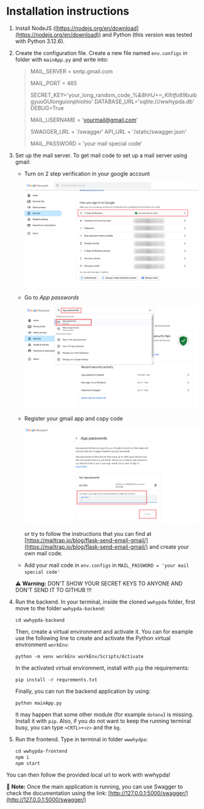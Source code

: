 # Installation instructions

1. Install NodeJS ([https://nodejs.org/en/download](https://nodejs.org/en/download))
   and Python (this version was tested with Python 3.12.6).
2. Create the configuration file.
   Create a new file named `env.configs` in folder with `mainApp.py` and write into:

   > MAIL_SERVER = smtp.gmail.com
   >
   > MAIL_PORT = 465
   >
   > SECRET_KEY='your_long_random_code_%*&8hHJ+=_Klhtfo*89buibgyuoGUIonguionphiohio'
   > DATABASE_URL='sqlite:///wwhypda.db'
   > DEBUG=True
   >
   > MAIL_USERNAME = 'yourmail@gmail.com'
   >
   > SWAGGER_URL = '/swagger'
   > API_URL = '/static/swagger.json'
   >
   > MAIL_PASSWORD = 'your mail special code'

3. Set up the mail server. To get mail code to set up a mail server using gmail:

   - Turn on 2 step verification in your google account

     ![Turn on 2 step verification in your google account](/instructions/instruction3.png)

   - Go to *App passwords*

     ![Go to App passwords](/instructions/instruction1.png)

   - Register your gmail app and copy code

     ![Register your gmail app and copy code](/instructions/instruction2.png)

     or try to follow the instructions that you can find at
     [https://mailtrap.io/blog/flask-send-email-gmail/](https://mailtrap.io/blog/flask-send-email-gmail/)
     and create your own mail code.

   - Add your mail code in `env.configs` in ``MAIL_PASSWORD = 'your mail special code'``

   :warning: **Warning:** DON'T SHOW YOUR SECRET KEYS TO ANYONE AND DON'T SEND IT TO GITHUB !!!


3. Run the backend. In your terminal, inside the cloned `wwhypda`
   folder, first move to the folder `wwhypda-backend`:

       cd wwhypda-backend
       
   Then, create a virtual environment and activate it. You can for
   example use the following line to create and activate the Python
   virtual environment `workEnv`:
   
       python -m venv workEnv workEnv/Scripts/Activate

   In the activated virtual environment, install with ``pip`` the requirements:
   
       pip install -r requrements.txt

   Finally, you can run the backend application by using:
   
       python mainApp.py

   It may happen that some other module (for example `dotenv`) is
   missing. Install it with `pip`.  Also, if you do not want to keep
   the running terminal busy, you can type `<CRTL>+<z>` and the `bg`.
   
   
4. Run the frontend.
   Type in terminal in folder `wwwhydpa`:

       cd wwhypda-frontend
       npm i
       npm start

You can then follow the provided local url to work with wwhypda!

:memo: **Note:** Once the main application is running, you can use
Swagger to check the documentation using the link:
[http://127.0.0.1:5000/swagger/](http://127.0.0.1:5000/swagger/)
